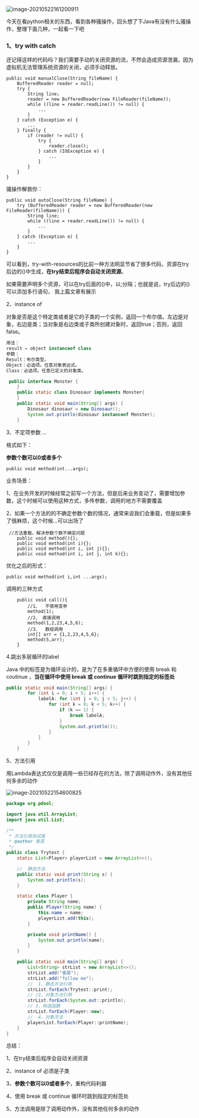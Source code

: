 ![image-20210522161200911](D:\wechat\gameWathcer\img\20210522\1.png)

今天在看python相关的东西，看到各种骚操作，回头想了下Java有没有什么骚操作，整理下面几种，一起看一下吧

### 1、try with catch

​	还记得这样的代码吗？我们需要手动的关闭资源的流，不然会造成资源泄漏，因为虚拟机无法管理系统资源的关闭，必须手动释放。

```
public void manualClose(String fileName) {
    BufferedReader reader = null;
    try {
        String line;
        reader = new BufferedReader(new FileReader(fileName));
        while ((line = reader.readLine()) != null) {
            ...
        }
    } catch (Exception e) {
        ...
    } finally {
        if (reader != null) {
            try {
                reader.close();
            } catch (IOException e) {
                ...
            }
        }
    }
}
```

骚操作解救你：

```
public void autoClose(String fileName) {
    try (BufferedReader reader = new BufferedReader(new FileReader(fileName))) {
        String line;
        while ((line = reader.readLine()) != null) {
            ...
        }
    } catch (Exception e) {
        ...
    }
}
```

可以看到，try-with-resources的比前一种方法明显节省了很多代码，资源在try后边的()中生成，**在try结束后程序会自动关闭资源**。

如果需要声明多个资源，可以在try后面的()中，以;分隔；也就是说，try后边的()可以添加多行语句， 我上篇文章有展示

2、instance of

​	对象是否是这个特定类或者是它的子类的一个实例，返回一个布尔值。左边是对象，右边是类；当对象是右边类或子类所创建对象时，返回true；否则，返回false。

```java
用法：
result = object instanceof class
参数：
Result：布尔类型。
Object：必选项。任意对象表达式。
Class：必选项。任意已定义的对象类。
```

```java
 public interface Monster {
    }
    public static class Dinosaur implements Monster{
    }
    public static void main(String[] args) {
        Dinosaur dinosaur = new Dinosaur();
        System.out.println(dinosaur instanceof Monster);
    }
```

3、不定项参数 ...

格式如下：

**参数个数可以0或者多个**

```
public void method(int...args);
```

业务场景：

1、在业务开发的时候经常之前写一个方法，但是后来业务变动了，需要增加参数，这个时候可以使用这种方式，多传参数，调用的地方不需要覆盖

2、如果一个方法的的不确定参数个数的情况，通常来说我们会重载，但是如果多了很麻烦，这个时候...可以出场了

```
 //方法重载，解决参数个数不确定问题
    public void method(){};
    public void method(int i){};
    public void method(int i, int j){};
    public void method(int i, int j, int k){};
```

优化之后的形式：

```
public void method(int i,int ...args);
```

调用的三种方式

```
    public void call(){
        //1、  不使用变参
        method(1);
        //2、 直接调用
        method(1,2,23,4,5,6);
        //3、  数组调用
        int[] arr = {1,2,23,4,5,6};
        method(5,arr);
    }
```

4.跳出多层循环的label

Java 中的标签是为循环设计的，是为了在多重循环中方便的使用 break 和coutinue ，**当在循环中使用 break 或 continue 循环时跳到指定的标签处**

```java
public static void main(String[] args) {
        for (int i = 0; i < 5; i++) {
            labelA: for (int j = 0; j < 5; j++) {
                for (int k = 0; k < 5; k++) {
                    if (k == 1) {
                        break labelA;
                    }
                    System.out.println(1);
                }
            }
        }
    }
```

5、方法引用

​	用Lambda表达式仅仅是调用一些已经存在的方法，除了调用动作外，没有其他任何多余的动作

![image-20210522154600825](D:\wechat\gameWathcer\img\20210522\2.png)

```java
package org.pdool;

import java.util.ArrayList;
import java.util.List;

/**
 * 方法引用测试类
 * @author 香菜
 */
public class Trytest {
    static List<Player> playerList = new ArrayList<>();

    //  静态方法
    public static void print(String s) {
        System.out.println(s);
    }

    static class Player {
        private String name;
        public Player(String name) {
            this.name = name;
            playerList.add(this);
        }

        private void printName() {
            System.out.println(name);
        }
    }

    public static void main(String[] args) {
        List<String> strList = new ArrayList<>();
        strList.add("香菜");
        strList.add("follow me");
        //  1、静态方法引用
        strList.forEach(Trytest::print);
        // /2、对象方法引用
        strList.forEach(System.out::println);
        // 3、构造函数
        strList.forEach(Player::new);
        //  4、对象方法
        playerList.forEach(Player::printName);
    }
}

```



总结：

1、在try结束后程序会自动关闭资源

2、instance of 必须是子类

3、**参数个数可以0或者多个**，重构代码利器

4、使用 break 或 continue 循环时跳到指定的标签处

5、方法调用是除了调用动作外，没有其他任何多余的动作